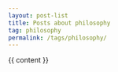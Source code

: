 ```yaml
---
layout: post-list
title: Posts about philosophy
tag: philosophy
permalink: /tags/philosophy/
---
```


{{ content }}
